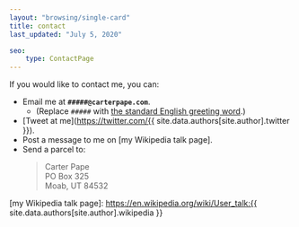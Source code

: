 ```yaml
---
layout: "browsing/single-card"
title: contact
last_updated: "July 5, 2020"

seo:
    type: ContactPage
---
```

If you would like to contact me, you can:

* Email me at **`#####@carterpape.com`**.
    * (Replace `#####` with [the standard English greeting word](https://en.wiktionary.org/wiki/hello).)
* [Tweet at me](https://twitter.com/{{ site.data.authors[site.author].twitter }}).
* Post a message to me on [my Wikipedia talk page].
* Send a parcel to:
    > Carter Pape\
    > PO Box 325\
    > Moab, UT  84532

[my Wikipedia talk page]: https://en.wikipedia.org/wiki/User_talk:{{ site.data.authors[site.author].wikipedia }}
